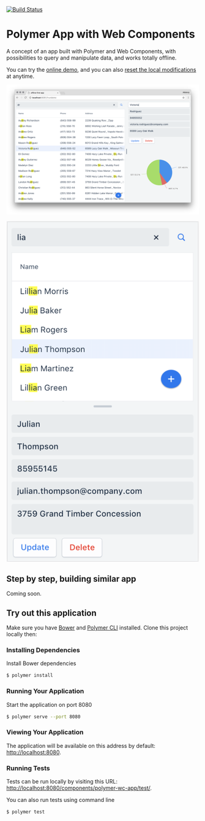 [![Build Status](https://travis-ci.org/amahdy/polymer-webcomponent.svg?branch=master)](https://travis-ci.org/amahdy/polymer-webcomponent)

# Polymer App with Web Components

A concept of an app built with Polymer and Web Components, with possibilities to query and manipulate data, and works totally offline.

You can try the [online demo](https://amahdy.github.io/polymer-webcomponent-app/?demo), and you can also [reset the local modifications](https://amahdy.github.io/polymer-webcomponent-app/?resetdemo) at anytime.

![App Preview](./readme_files/preview.png)

![App Preview in Mobile](./readme_files/preview_mobile.png)

## Step by step, building similar app

Coming soon.

## Try out this application

Make sure you have [Bower](https://bower.io) and [Polymer CLI](https://www.npmjs.com/package/polymer-cli) installed. Clone this project locally then:

### Installing Dependencies

Install Bower dependencies
```bash
$ polymer install
```

### Running Your Application

Start the application on port 8080
```bash
$ polymer serve --port 8080
```

### Viewing Your Application

The application will be available on this address by default: [http://localhost:8080](http://localhost:8080).

### Running Tests

Tests can be run locally by visiting this URL: [http://localhost:8080/components/polymer-wc-app/test/](http://localhost:8081/components/polymer-wc-app/test/).

You can also run tests using command line
```bash
$ polymer test
```